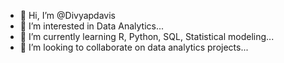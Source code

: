 - 👋 Hi, I’m @Divyapdavis
- 👀 I’m interested in Data Analytics...
- 🌱 I’m currently learning R, Python, SQL, Statistical modeling...
- 💞️ I’m looking to collaborate on data analytics projects...
  

<!---
Divyapdavis/Divyapdavis is a ✨ special ✨ repository because its `README.md` (this file) appears on your GitHub profile.
You can click the Preview link to take a look at your changes.
--->
